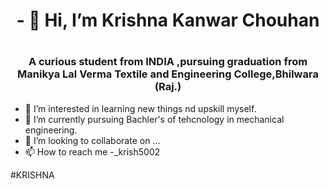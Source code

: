 <h1 align="center"> - 👋 Hi, I’m Krishna Kanwar Chouhan<h1/>
<h3 align="center"> A curious student from INDIA ,pursuing graduation from Manikya Lal Verma Textile and Engineering College,Bhilwara (Raj.)</h3>
  
  - 👀 I’m interested in learning new things nd upskill myself.
- 🌱 I’m currently pursuing Bachler's of tehcnology in mechanical engineering.
- 💞️ I’m looking to collaborate on ...
- 📫 How to reach me -_krish5002

<!---
KrishnaKanwarChouhan/KrishnaKanwarChouhan is a ✨ special ✨ repository because its `README.md` (this file) appears on your GitHub profile.
You can click the Preview link to take a look at your changes.
--->
#KRISHNA 
